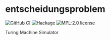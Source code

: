 # entscheidungsproblem

[![GitHub CI](https://github.com/jul1u5/entscheidungsproblem/workflows/CI/badge.svg)](https://github.com/jul1u5/entscheidungsproblem/actions)
[![Hackage](https://img.shields.io/hackage/v/entscheidungsproblem.svg?logo=haskell)](https://hackage.haskell.org/package/entscheidungsproblem)
[![MPL-2.0 license](https://img.shields.io/badge/license-MPL--2.0-blue.svg)](LICENSE)

Turing Machine Simulator
